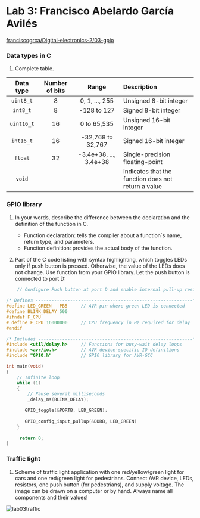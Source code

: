 # Lab 3: Francisco Abelardo García Avilés


   [franciscogrca/Digital-electronics-2/03-gpio](https://github.com/franciscogrca/Digital-electronics-2/blob/main/03-gpio.md)


### Data types in C

1. Complete table.

| **Data type** | **Number of bits** | **Range** | **Description** |
| :-: | :-: | :-: | :-- | 
| `uint8_t`  | 8 | 0, 1, ..., 255 | Unsigned 8-bit integer |
| `int8_t`   | 8 | -128 to 127 | Signed 8-bit integer |
| `uint16_t` |16  | 0 to 65,535 | Unsigned 16-bit integer|
| `int16_t`  | 16 | -32,768 to 32,767 | Signed 16-bit integer |
| `float`    | 32 | -3.4e+38, ..., 3.4e+38 | Single-precision floating-point |
| `void`     |  |  | Indicates that the function does not return a value |


### GPIO library

1. In your words, describe the difference between the declaration and the definition of the function in C.
   
   * Function declaration: tells the compiler about a function´s name, return type, and parameters.
   * Function definition: provides the actual body of the function.

2. Part of the C code listing with syntax highlighting, which toggles LEDs only if push button is pressed. Otherwise, the value of the LEDs does not change. Use function from your GPIO library. Let the push button is connected to port D:

```c
    // Configure Push button at port D and enable internal pull-up resistor
    
/* Defines -----------------------------------------------------------*/
#define LED_GREEN   PB5     // AVR pin where green LED is connected
#define BLINK_DELAY 500
#ifndef F_CPU
# define F_CPU 16000000     // CPU frequency in Hz required for delay
#endif

/* Includes ----------------------------------------------------------*/
#include <util/delay.h>     // Functions for busy-wait delay loops
#include <avr/io.h>         // AVR device-specific IO definitions
#include "GPIO.h"           // GPIO library for AVR-GCC

int main(void)
{
    // Infinite loop
    while (1)
    {
        // Pause several milliseconds
        _delay_ms(BLINK_DELAY);

       GPIO_toggle(&PORTB, LED_GREEN);
       
       GPIO_config_input_pullup(&DDRB, LED_GREEN)
    }
     
     return 0;
}    
```


### Traffic light

1. Scheme of traffic light application with one red/yellow/green light for cars and one red/green light for pedestrians. Connect AVR device, LEDs, resistors, one push button (for pedestrians), and supply voltage. The image can be drawn on a computer or by hand. Always name all components and their values!

  
![lab03traffic](https://user-images.githubusercontent.com/91128800/136911368-a72dd887-2099-4cb2-92bb-5d79fd384920.png)

